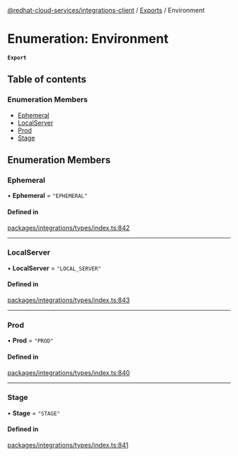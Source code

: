 [@redhat-cloud-services/integrations-client](../README.md) / [Exports](../modules.md) / Environment

# Enumeration: Environment

**`Export`**

## Table of contents

### Enumeration Members

- [Ephemeral](Environment.md#ephemeral)
- [LocalServer](Environment.md#localserver)
- [Prod](Environment.md#prod)
- [Stage](Environment.md#stage)

## Enumeration Members

### Ephemeral

• **Ephemeral** = ``"EPHEMERAL"``

#### Defined in

[packages/integrations/types/index.ts:842](https://github.com/RedHatInsights/javascript-clients/blob/main/packages/integrations/types/index.ts#L842)

___

### LocalServer

• **LocalServer** = ``"LOCAL_SERVER"``

#### Defined in

[packages/integrations/types/index.ts:843](https://github.com/RedHatInsights/javascript-clients/blob/main/packages/integrations/types/index.ts#L843)

___

### Prod

• **Prod** = ``"PROD"``

#### Defined in

[packages/integrations/types/index.ts:840](https://github.com/RedHatInsights/javascript-clients/blob/main/packages/integrations/types/index.ts#L840)

___

### Stage

• **Stage** = ``"STAGE"``

#### Defined in

[packages/integrations/types/index.ts:841](https://github.com/RedHatInsights/javascript-clients/blob/main/packages/integrations/types/index.ts#L841)
